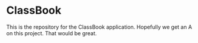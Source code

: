 # ClassBook

This is the repository for the ClassBook application. Hopefully we get an A on this project. That would be great.
